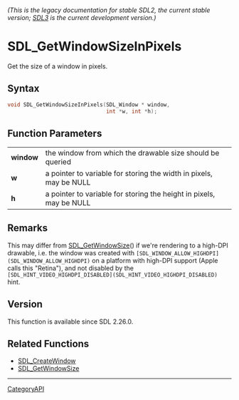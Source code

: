 ###### (This is the legacy documentation for stable SDL2, the current stable version; [SDL3](https://wiki.libsdl.org/SDL3/) is the current development version.)
# SDL_GetWindowSizeInPixels

Get the size of a window in pixels.

## Syntax

```c
void SDL_GetWindowSizeInPixels(SDL_Window * window,
                               int *w, int *h);

```

## Function Parameters

|                |                                                                     |
| -------------- | ------------------------------------------------------------------- |
| **window**     | the window from which the drawable size should be queried           |
| **w**          | a pointer to variable for storing the width in pixels, may be NULL  |
| **h**          | a pointer to variable for storing the height in pixels, may be NULL |

## Remarks

This may differ from [SDL_GetWindowSize](SDL_GetWindowSize)() if we're
rendering to a high-DPI drawable, i.e. the window was created with
`[SDL_WINDOW_ALLOW_HIGHDPI](SDL_WINDOW_ALLOW_HIGHDPI)` on a platform with
high-DPI support (Apple calls this "Retina"), and not disabled by the
`[SDL_HINT_VIDEO_HIGHDPI_DISABLED](SDL_HINT_VIDEO_HIGHDPI_DISABLED)` hint.

## Version

This function is available since SDL 2.26.0.

## Related Functions

* [SDL_CreateWindow](SDL_CreateWindow)
* [SDL_GetWindowSize](SDL_GetWindowSize)

----
[CategoryAPI](CategoryAPI)

